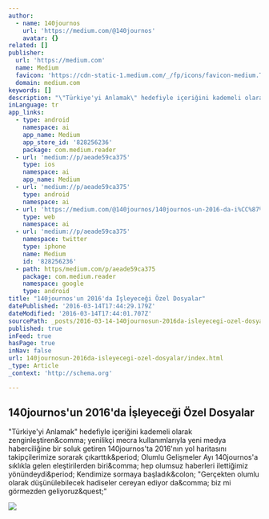 ```yaml
---
author:
  - name: 140journos
    url: 'https://medium.com/@140journos'
    avatar: {}
related: []
publisher:
  url: 'https://medium.com'
  name: Medium
  favicon: 'https://cdn-static-1.medium.com/_/fp/icons/favicon-medium.TAS6uQ-Y7kcKgi0xjcYHXw.ico'
  domain: medium.com
keywords: []
description: "\"Türkiye'yi Anlamak\" hedefiyle içeriğini kademeli olarak zenginleştiren, yenilikçi mecra kullanımlarıyla yeni medya haberciliğine bir soluk getiren 140journos'ta 2016'nın yol haritasını takipçilerimize sorarak çıkarttık. Olumlu Gelişmeler Ayı 140journos'a sıklıkla gelen eleştirilerden biri, hep olumsuz haberleri ilettiğimiz yönündeydi. Kendimize sormaya başladık: \"Gerçekten olumlu olarak düşünülebilecek hadiseler cereyan ediyor da, biz mi görmezden geliyoruz?\""
inLanguage: tr
app_links:
  - type: android
    namespace: ai
    app_name: Medium
    app_store_id: '828256236'
    package: com.medium.reader
  - url: 'medium://p/aeade59ca375'
    type: ios
    namespace: ai
    app_name: Medium
  - url: 'medium://p/aeade59ca375'
    type: android
    namespace: ai
  - url: 'https://medium.com/@140journos/140journos-un-2016-da-i%CC%87%C5%9Fleyece%C4%9Fi-%C3%B6zel-dosyalar-aeade59ca375'
    type: web
    namespace: ai
  - url: 'medium://p/aeade59ca375'
    namespace: twitter
    type: iphone
    name: Medium
    id: '828256236'
  - path: https/medium.com/p/aeade59ca375
    package: com.medium.reader
    namespace: google
    type: android
title: "140journos'un 2016'da İşleyeceği Özel Dosyalar"
datePublished: '2016-03-14T17:44:29.179Z'
dateModified: '2016-03-14T17:44:01.707Z'
sourcePath: _posts/2016-03-14-140journosun-2016da-isleyecegi-ozel-dosyalar.md
published: true
inFeed: true
hasPage: true
inNav: false
url: 140journosun-2016da-isleyecegi-ozel-dosyalar/index.html
_type: Article
_context: 'http://schema.org'

---
```

<article style=""><h1>140journos'un 2016'da İşleyeceği Özel Dosyalar</h1><p>"Türkiye'yi Anlamak" hedefiyle içeriğini kademeli olarak zenginleştiren&amp;comma; yenilikçi mecra kullanımlarıyla yeni medya haberciliğine bir soluk getiren 140journos'ta 2016'nın yol haritasını takipçilerimize sorarak çıkarttık&amp;period; Olumlu Gelişmeler Ayı 140journos'a sıklıkla gelen eleştirilerden biri&amp;comma; hep olumsuz haberleri ilettiğimiz yönündeydi&amp;period; Kendimize sormaya başladık&amp;colon; "Gerçekten olumlu olarak düşünülebilecek hadiseler cereyan ediyor da&amp;comma; biz mi görmezden geliyoruz&amp;quest;"</p><img src="https://cdn-images-1.medium.com/max/800/1*wG8GTXSMKAj_BQbNmJVP6g.png" /></article>